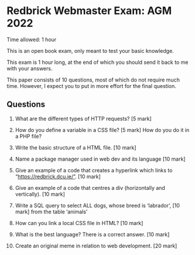 # Redbrick Webmaster Exam: AGM 2022

Time allowed: 1 hour
 
This is an open book exam, only meant to test your basic knowledge.

This exam is 1 hour long, at the end of which you should send it back to me with your answers.

This paper consists of 10 questions, most of which do not require much time. However, I expect you to put in more effort for the final question. 

## Questions

1. What are the different types of HTTP requests?				[5 mark]

2. How do you define a variable in a CSS file? 					[5 mark]
How do you do it in a PHP file?

3. Write the basic structure of a HTML file.					[10 mark]

4. Name a package manager used in web dev and its language		[10 mark]

5. Give an example of a code that creates a hyperlink which links to “https://redbrick.dcu.ie/”.								[10 mark]

6. Give an example of a code that centres a div (horizontally and vertically).	[10 mark]

7. Write a SQL query to select ALL dogs, whose breed is ‘labrador’,		[10 mark]
from the table ‘animals’					 

8. How can you link a local CSS file in HTML?					[10 mark]

9. What is the best language? There is a correct answer.			[10 mark]

10.  Create an original meme in relation to web development.			[20 mark]
